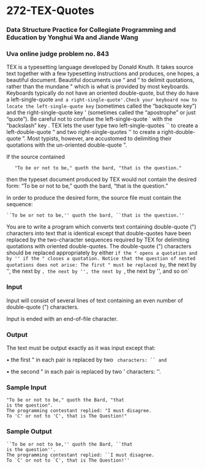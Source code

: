 # 272-TEX-Quotes
### Data Structure Practice for Collegiate Programming and Education by Yonghui Wa and Jiande Wang 
### Uva online judge problem no. 843

TEX is a typesetting language developed by Donald Knuth. It takes source text together with a few
typesetting instructions and produces, one hopes, a beautiful document. Beautiful documents use “
and ” to delimit quotations, rather than the mundane " which is what is provided by most keyboards.
Keyboards typically do not have an oriented double-quote, but they do have a left-single-quote ` and
a right-single-quote'.Check your keyboard now to locate the left-single-quote key ` (sometimes
called the “backquote key”) and the right-single-quote key ' (sometimes called the “apostrophe” or
just “quote”). Be careful not to confuse the left-single-quote ` with the “backslash” key \. TEX lets
the user type two left-single-quotes `` to create a left-double-quote “ and two right-single-quotes ''
to create a right-double-quote ”. Most typists, however, are accustomed to delimiting their quotations
with the un-oriented double-quote ".

If the source contained

       "To be or not to be," quoth the bard, "that is the question."
then the typeset document produced by TEX would not contain the desired form:
“To be or not to be,” quoth the bard, “that is the question.”

In order to produce the desired form, the source file must contain the sequence:

    ``To be or not to be,'' quoth the bard, ``that is the question.''
    
You are to write a program which converts text containing double-quote (") characters into text
that is identical except that double-quotes have been replaced by the two-character sequences required
by TEX for delimiting quotations with oriented double-quotes. The double-quote (") characters should
be replaced appropriately by either `` if the " opens a quotation and by '' if the " closes a quotation.
Notice that the question of nested quotations does not arise: The first " must be replaced by ``, the
next by '', the next by ``, the next by '', the next by ``, the next by '', and so on`

### Input
Input will consist of several lines of text containing an even number of double-quote (") characters.

Input is ended with an end-of-file character.

### Output

The text must be output exactly as it was input except that:

• the first " in each pair is replaced by two ` characters: `` and`

• the second " in each pair is replaced by two ' characters: ''.

### Sample Input
```
"To be or not to be," quoth the Bard, "that
is the question".
The programming contestant replied: "I must disagree.
To 'C' or not to 'C', that is The Question!"
```

### Sample Output

```
``To be or not to be,'' quoth the Bard, ``that
is the question''.
The programming contestant replied: ``I must disagree.
To `C' or not to `C', that is The Question!''
```
